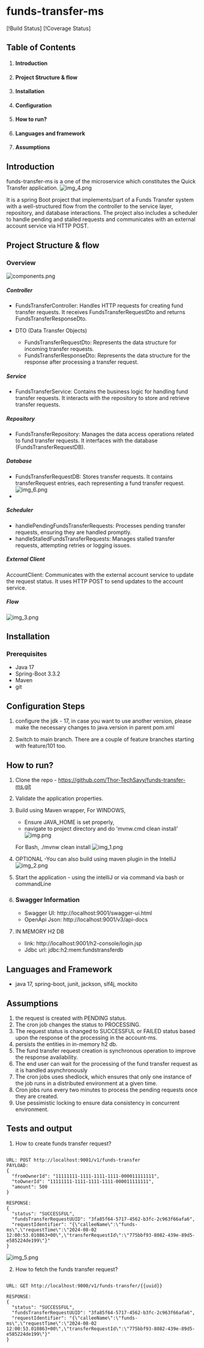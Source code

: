 # funds-transfer-ms

[!Build Status]
[!Coverage Status]

## Table of Contents

1. #### Introduction
2. #### Project Structure & flow
3. #### Installation
4. #### Configuration
5. #### How to run?
6. #### Languages and framework
7. #### Assumptions

## Introduction

funds-transfer-ms is a one of the microservice which constitutes the Quick Transfer application.
![img_4.png](img_4.png)

It is a spring Boot project that implements/part of a Funds Transfer system with a well-structured flow from the controller
to the service layer, repository, and database interactions. The project also includes a scheduler to
handle pending and stalled requests and communicates with an external account service via HTTP POST.

## Project Structure & flow

### Overview

![components.png](components.png)

##### Controller

- FundsTransferController: Handles HTTP requests for creating fund transfer requests. It receives FundsTransferRequestDto and returns FundsTransferResponseDto.

- DTO (Data Transfer Objects)
  - FundsTransferRequestDto: Represents the data structure for incoming transfer requests.
  - FundsTransferResponseDto: Represents the data structure for the response after processing a transfer request.

##### Service
- FundsTransferService: Contains the business logic for handling fund transfer requests. It interacts with the repository to store and retrieve transfer requests.

##### Repository
- FundsTransferRepository: Manages the data access operations related to fund transfer requests. It interfaces with the database (FundsTransferRequestDB).

##### Database
- FundsTransferRequestDB: Stores transfer requests. It contains transferRequest entries, each representing a fund transfer request.
![img_6.png](img_6.png)
- 
##### Scheduler

- handlePendingFundsTransferRequests: Processes pending transfer requests, ensuring they are handled promptly.
- handleStalledFundsTransferRequests: Manages stalled transfer requests, attempting retries or logging issues.

##### External Client

AccountClient: Communicates with the external account service to update the request status. It uses HTTP POST to send updates to the account service.

##### Flow
![img_3.png](img_3.png)

## Installation

### Prerequisites

- Java 17
- Spring-Boot 3.3.2
- Maven
- git

## Configuration Steps

1. configure the jdk - 17, in case you want to use another version, please make the necessary changes to
   java.version in parent pom.xml

2. Switch to main branch. There are a couple of feature branches starting with feature/101 too.

## How to run?

1. Clone the repo - https://github.com/Thor-TechSavy/funds-transfer-ms.git
2. Validate the application properties.
3. Build using Maven wrapper,
   For WINDOWS,
    - Ensure JAVA_HOME is set properly,
    - navigate to project directory and do 'mvnw.cmd clean install'
      ![img.png](img.png)

   For Bash, ./mvnw clean install
   ![img_1.png](img_1.png)

4. OPTIONAL -You can also build using maven plugin in the IntelliJ
   ![img_2.png](img_2.png)
5. Start the application - using the intelliJ or via command via bash or commandLine
6. ### Swagger Information
    - Swagger UI: http://localhost:9001/swagger-ui.html
    - OpenApi Json: http://localhost:9001/v3/api-docs
7. IN MEMORY H2 DB
    - link: http://localhost:9001/h2-console/login.jsp
    - Jdbc url: jdbc:h2:mem:fundstransferdb 
## Languages and Framework

- java 17, spring-boot, junit, jackson, slf4j, mockito

## Assumptions
 
1. the request is created with PENDING status.
2. The cron job changes the status to PROCESSING.
3. The request status is changed to SUCCESSFUL or FAILED status based upon the response of the processing in the account-ms.
4. persists the entities in in-memory h2 db.
5. The fund transfer request creation is synchronous operation to improve the response availability.
6. The end user can wait for the processing of the fund transfer request as it is handled asynchronously
7. The cron jobs uses shedlock, which ensures that only one instance of the job runs in a distributed environment at a given time.
8. Cron jobs runs every two minutes to process the pending requests once they are created.
9. Use pessimistic locking to ensure data consistency in concurrent environment.

## Tests and output

1. How to create funds transfer request?
```text

URL: POST http://localhost:9001/v1/funds-transfer
PAYLOAD:
{
  "fromOwnerId": "11111111-1111-1111-1111-000011111111",
  "toOwnerId": "11111111-1111-1111-1111-000011111111",
  "amount": 500
}

RESPONSE: 
{
  "status": "SUCCESSFUL",
  "fundsTransferRequestUUID": "3fa85f64-5717-4562-b3fc-2c963f66afa6",
  "requestIdentifier": "{\"calleeName\":\"funds-ms\",\"requestTime\":\"2024-08-02 12:00:53.010863+00\",\"transferRequestId\":\"775bbf93-8082-439e-89d5-e585224de199\"}"
}

```
![img_5.png](img_5.png)

2. How to fetch the funds transfer request?
```text

URL: GET http://localhost:9000/v1/funds-transfer/{{uuid}}

RESPONSE: 
{
  "status": "SUCCESSFUL",
  "fundsTransferRequestUUID": "3fa85f64-5717-4562-b3fc-2c963f66afa6",
  "requestIdentifier": "{\"calleeName\":\"funds-ms\",\"requestTime\":\"2024-08-02 12:00:53.010863+00\",\"transferRequestId\":\"775bbf93-8082-439e-89d5-e585224de199\"}"
}
```
